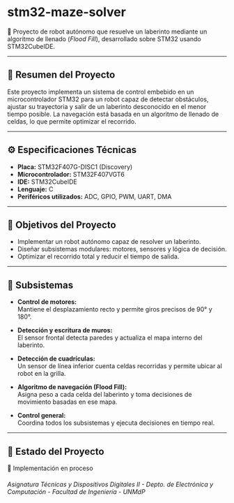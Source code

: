 # stm32-maze-solver

🚗 Proyecto de robot autónomo que resuelve un laberinto mediante un algoritmo de llenado (*Flood Fill*), desarrollado sobre STM32 usando STM32CubeIDE.

---

## 🧭 Resumen del Proyecto

Este proyecto implementa un sistema de control embebido en un microcontrolador STM32 para un robot capaz de detectar obstáculos, ajustar su trayectoria y salir de un laberinto desconocido en el menor tiempo posible. La navegación está basada en un algoritmo de llenado de celdas, lo que permite optimizar el recorrido.

---

## ⚙️ Especificaciones Técnicas

- **Placa:** STM32F407G-DISC1 (Discovery)
- **Microcontrolador:** STM32F407VGT6  
- **IDE:** STM32CubeIDE  
- **Lenguaje:** C  
- **Periféricos utilizados:** ADC, GPIO, PWM, UART, DMA  

---

## 🎯 Objetivos del Proyecto

- Implementar un robot autónomo capaz de resolver un laberinto.  
- Diseñar subsistemas modulares: motores, sensores y lógica de decisión.  
- Optimizar el recorrido total y reducir el tiempo de salida.  

---

## 🧩 Subsistemas

- **Control de motores:**  
  Mantiene el desplazamiento recto y permite giros precisos de 90° y 180°.

- **Detección y escritura de muros:**  
  El sensor frontal detecta paredes y actualiza el mapa interno del laberinto.

- **Detección de cuadrículas:**  
  Un sensor de línea inferior cuenta celdas recorridas y permite ubicar al robot en la grilla.

- **Algoritmo de navegación (Flood Fill):**  
  Asigna peso a cada celda del laberinto y toma decisiones de movimiento basadas en ese mapa.

- **Control general:**  
  Coordina todos los subsistemas y ejecuta decisiones en tiempo real.

---

## 🏁 Estado del Proyecto

🔧 Implementación en proceso

###### Asignatura Técnicas y Dispositivos Digitales II - Depto. de Electrónica y Computación - Facultad de Ingeniería - UNMdP 

